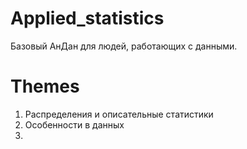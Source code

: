 # Applied_statistics
Базовый АнДан для людей, работающих с данными.

# Themes
1. Распределения и описательные статистики
2. Особенности в данных
3. 
